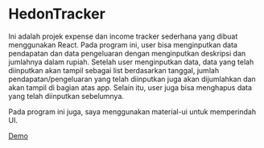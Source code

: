 # HedonTracker

Ini adalah projek expense dan income tracker sederhana yang dibuat menggunakan React. Pada program ini, user bisa menginputkan data pendapatan dan data pengeluaran dengan menginputkan deskripsi dan jumlahnya dalam rupiah. Setelah user menginputkan data, data yang telah diinputkan akan tampil sebagai list berdasarkan tanggal, jumlah pendapatan/pengeluaran yang telah diinputkan juga akan dijumlahkan dan akan tampil di bagian atas app. Selain itu, user juga bisa menghapus data yang telah diinputkan sebelumnya.

Pada program ini juga, saya menggunakan material-ui untuk memperindah UI.

[Demo]('https://hedontracker.netlify.app/')
